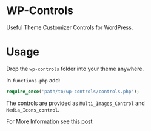 # WP-Controls

Useful Theme Customizer Controls for WordPress.

# Usage

Drop the `wp-controls` folder into your theme anywhere.

In `functions.php` add:

```php
require_once('path/to/wp-controls/controls.php');
```

The controls are provided as `Multi_Images_Control` and `Media_Icons_control`.

For More Information see [this post](https://arcath.net/2016/09/wp-controls/)
